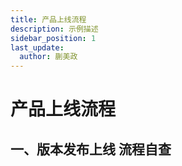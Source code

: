 ```yaml
---
title: 产品上线流程
description: 示例描述
sidebar_position: 1
last_update:
  author: 蒯美政
---
```


# 产品上线流程

## 一、版本发布上线  流程自查
